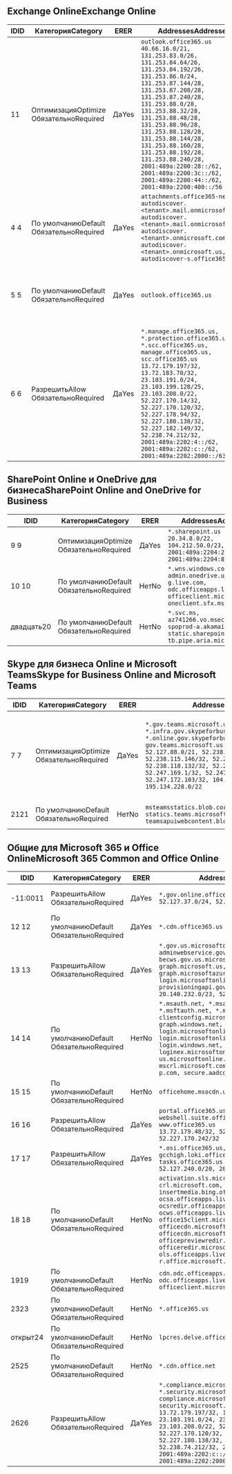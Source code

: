 <!--THIS FILE IS AUTOMATICALLY GENERATED. MANUAL CHANGES WILL BE OVERWRITTEN.-->
<!--Please contact the Office 365 Endpoints team with any questions.-->
<!--USGovGCCHigh endpoints version 2020052800-->
<!--File generated 2020-06-20 14:00:18.2675-->

## <a name="exchange-online"></a><span data-ttu-id="d48a8-101">Exchange Online</span><span class="sxs-lookup"><span data-stu-id="d48a8-101">Exchange Online</span></span>

<span data-ttu-id="d48a8-102">ID</span><span class="sxs-lookup"><span data-stu-id="d48a8-102">ID</span></span> | <span data-ttu-id="d48a8-103">Категория</span><span class="sxs-lookup"><span data-stu-id="d48a8-103">Category</span></span> | <span data-ttu-id="d48a8-104">ER</span><span class="sxs-lookup"><span data-stu-id="d48a8-104">ER</span></span> | <span data-ttu-id="d48a8-105">Addresses</span><span class="sxs-lookup"><span data-stu-id="d48a8-105">Addresses</span></span> | <span data-ttu-id="d48a8-106">Порты</span><span class="sxs-lookup"><span data-stu-id="d48a8-106">Ports</span></span>
-- | -------------------- | --- | ------------------------------------------------------------------------------------------------------------------------------------------------------------------------------------------------------------------------------------------------------------------------------------------------------------------------------------------------------------------------------------------------------------------------------------------------ | -------------------------------
<span data-ttu-id="d48a8-107">1</span><span class="sxs-lookup"><span data-stu-id="d48a8-107">1</span></span> | <span data-ttu-id="d48a8-108">Оптимизация</span><span class="sxs-lookup"><span data-stu-id="d48a8-108">Optimize</span></span><BR><span data-ttu-id="d48a8-109">Обязательно</span><span class="sxs-lookup"><span data-stu-id="d48a8-109">Required</span></span> | <span data-ttu-id="d48a8-110">Да</span><span class="sxs-lookup"><span data-stu-id="d48a8-110">Yes</span></span> | `outlook.office365.us`<BR>`40.66.16.0/21, 131.253.83.0/26, 131.253.84.64/26, 131.253.84.192/26, 131.253.86.0/24, 131.253.87.144/28, 131.253.87.208/28, 131.253.87.240/28, 131.253.88.0/28, 131.253.88.32/28, 131.253.88.48/28, 131.253.88.96/28, 131.253.88.128/28, 131.253.88.144/28, 131.253.88.160/28, 131.253.88.192/28, 131.253.88.240/28, 2001:489a:2200:28::/62, 2001:489a:2200:3c::/62, 2001:489a:2200:44::/62, 2001:489a:2200:400::/56` | <span data-ttu-id="d48a8-111">**TCP:** 443, 80</span><span class="sxs-lookup"><span data-stu-id="d48a8-111">**TCP:** 443, 80</span></span>
<span data-ttu-id="d48a8-112">4 </span><span class="sxs-lookup"><span data-stu-id="d48a8-112">4</span></span> | <span data-ttu-id="d48a8-113">По умолчанию</span><span class="sxs-lookup"><span data-stu-id="d48a8-113">Default</span></span><BR><span data-ttu-id="d48a8-114">Обязательно</span><span class="sxs-lookup"><span data-stu-id="d48a8-114">Required</span></span> | <span data-ttu-id="d48a8-115">Да</span><span class="sxs-lookup"><span data-stu-id="d48a8-115">Yes</span></span> | `attachments.office365-net.us, autodiscover.<tenant>.mail.onmicrosoft.com, autodiscover.<tenant>.mail.onmicrosoft.us, autodiscover.<tenant>.onmicrosoft.com, autodiscover.<tenant>.onmicrosoft.us, autodiscover-s.office365.us` | <span data-ttu-id="d48a8-116">**TCP:** 443, 80</span><span class="sxs-lookup"><span data-stu-id="d48a8-116">**TCP:** 443, 80</span></span>
<span data-ttu-id="d48a8-117">5 </span><span class="sxs-lookup"><span data-stu-id="d48a8-117">5</span></span> | <span data-ttu-id="d48a8-118">По умолчанию</span><span class="sxs-lookup"><span data-stu-id="d48a8-118">Default</span></span><BR><span data-ttu-id="d48a8-119">Обязательно</span><span class="sxs-lookup"><span data-stu-id="d48a8-119">Required</span></span> | <span data-ttu-id="d48a8-120">Да</span><span class="sxs-lookup"><span data-stu-id="d48a8-120">Yes</span></span> | `outlook.office365.us` | <span data-ttu-id="d48a8-121">**TCP:** 143, 25, 587, 993, 995</span><span class="sxs-lookup"><span data-stu-id="d48a8-121">**TCP:** 143, 25, 587, 993, 995</span></span>
<span data-ttu-id="d48a8-122">6 </span><span class="sxs-lookup"><span data-stu-id="d48a8-122">6</span></span> | <span data-ttu-id="d48a8-123">Разрешить</span><span class="sxs-lookup"><span data-stu-id="d48a8-123">Allow</span></span><BR><span data-ttu-id="d48a8-124">Обязательно</span><span class="sxs-lookup"><span data-stu-id="d48a8-124">Required</span></span> | <span data-ttu-id="d48a8-125">Да</span><span class="sxs-lookup"><span data-stu-id="d48a8-125">Yes</span></span> | `*.manage.office365.us, *.protection.office365.us, *.scc.office365.us, manage.office365.us, scc.office365.us`<BR>`13.72.179.197/32, 13.72.183.70/32, 23.103.191.0/24, 23.103.199.128/25, 23.103.208.0/22, 52.227.170.14/32, 52.227.170.120/32, 52.227.178.94/32, 52.227.180.138/32, 52.227.182.149/32, 52.238.74.212/32, 2001:489a:2202:4::/62, 2001:489a:2202:c::/62, 2001:489a:2202:2000::/63` | <span data-ttu-id="d48a8-126">**TCP:** 25, 443</span><span class="sxs-lookup"><span data-stu-id="d48a8-126">**TCP:** 25, 443</span></span>

## <a name="sharepoint-online-and-onedrive-for-business"></a><span data-ttu-id="d48a8-127">SharePoint Online и OneDrive для бизнеса</span><span class="sxs-lookup"><span data-stu-id="d48a8-127">SharePoint Online and OneDrive for Business</span></span>

<span data-ttu-id="d48a8-128">ID</span><span class="sxs-lookup"><span data-stu-id="d48a8-128">ID</span></span> | <span data-ttu-id="d48a8-129">Категория</span><span class="sxs-lookup"><span data-stu-id="d48a8-129">Category</span></span> | <span data-ttu-id="d48a8-130">ER</span><span class="sxs-lookup"><span data-stu-id="d48a8-130">ER</span></span> | <span data-ttu-id="d48a8-131">Addresses</span><span class="sxs-lookup"><span data-stu-id="d48a8-131">Addresses</span></span> | <span data-ttu-id="d48a8-132">Порты</span><span class="sxs-lookup"><span data-stu-id="d48a8-132">Ports</span></span>
-- | -------------------- | --- | ------------------------------------------------------------------------------------------------------------------------- | ----------------
<span data-ttu-id="d48a8-133">9 </span><span class="sxs-lookup"><span data-stu-id="d48a8-133">9</span></span> | <span data-ttu-id="d48a8-134">Оптимизация</span><span class="sxs-lookup"><span data-stu-id="d48a8-134">Optimize</span></span><BR><span data-ttu-id="d48a8-135">Обязательно</span><span class="sxs-lookup"><span data-stu-id="d48a8-135">Required</span></span> | <span data-ttu-id="d48a8-136">Да</span><span class="sxs-lookup"><span data-stu-id="d48a8-136">Yes</span></span> | `*.sharepoint.us`<BR>`20.34.8.0/22, 104.212.50.0/23, 2001:489a:2204:2::/63, 2001:489a:2204:800::/54` | <span data-ttu-id="d48a8-137">**TCP:** 443, 80</span><span class="sxs-lookup"><span data-stu-id="d48a8-137">**TCP:** 443, 80</span></span>
<span data-ttu-id="d48a8-138">10 </span><span class="sxs-lookup"><span data-stu-id="d48a8-138">10</span></span> | <span data-ttu-id="d48a8-139">По умолчанию</span><span class="sxs-lookup"><span data-stu-id="d48a8-139">Default</span></span><BR><span data-ttu-id="d48a8-140">Обязательно</span><span class="sxs-lookup"><span data-stu-id="d48a8-140">Required</span></span> | <span data-ttu-id="d48a8-141">Нет</span><span class="sxs-lookup"><span data-stu-id="d48a8-141">No</span></span> | `*.wns.windows.com, admin.onedrive.us, g.live.com, odc.officeapps.live.com, officeclient.microsoft.com, oneclient.sfx.ms` | <span data-ttu-id="d48a8-142">**TCP:** 443, 80</span><span class="sxs-lookup"><span data-stu-id="d48a8-142">**TCP:** 443, 80</span></span>
<span data-ttu-id="d48a8-143">двадцать</span><span class="sxs-lookup"><span data-stu-id="d48a8-143">20</span></span> | <span data-ttu-id="d48a8-144">По умолчанию</span><span class="sxs-lookup"><span data-stu-id="d48a8-144">Default</span></span><BR><span data-ttu-id="d48a8-145">Обязательно</span><span class="sxs-lookup"><span data-stu-id="d48a8-145">Required</span></span> | <span data-ttu-id="d48a8-146">Нет</span><span class="sxs-lookup"><span data-stu-id="d48a8-146">No</span></span> | `*.svc.ms, az741266.vo.msecnd.net, spoprod-a.akamaihd.net, static.sharepointonline.com, tb.pipe.aria.microsoft.com` | <span data-ttu-id="d48a8-147">**TCP:** 443, 80</span><span class="sxs-lookup"><span data-stu-id="d48a8-147">**TCP:** 443, 80</span></span>

## <a name="skype-for-business-online-and-microsoft-teams"></a><span data-ttu-id="d48a8-148">Skype для бизнеса Online и Microsoft Teams</span><span class="sxs-lookup"><span data-stu-id="d48a8-148">Skype for Business Online and Microsoft Teams</span></span>

<span data-ttu-id="d48a8-149">ID</span><span class="sxs-lookup"><span data-stu-id="d48a8-149">ID</span></span> | <span data-ttu-id="d48a8-150">Категория</span><span class="sxs-lookup"><span data-stu-id="d48a8-150">Category</span></span> | <span data-ttu-id="d48a8-151">ER</span><span class="sxs-lookup"><span data-stu-id="d48a8-151">ER</span></span> | <span data-ttu-id="d48a8-152">Addresses</span><span class="sxs-lookup"><span data-stu-id="d48a8-152">Addresses</span></span> | <span data-ttu-id="d48a8-153">Порты</span><span class="sxs-lookup"><span data-stu-id="d48a8-153">Ports</span></span>
-- | -------------------- | --- | --------------------------------------------------------------------------------------------------------------------------------------------------------------------------------------------------------------------------------------------------------------------------------------------------------------------------------- | ---------------------------------------------------
<span data-ttu-id="d48a8-154">7 </span><span class="sxs-lookup"><span data-stu-id="d48a8-154">7</span></span> | <span data-ttu-id="d48a8-155">Оптимизация</span><span class="sxs-lookup"><span data-stu-id="d48a8-155">Optimize</span></span><BR><span data-ttu-id="d48a8-156">Обязательно</span><span class="sxs-lookup"><span data-stu-id="d48a8-156">Required</span></span> | <span data-ttu-id="d48a8-157">Да</span><span class="sxs-lookup"><span data-stu-id="d48a8-157">Yes</span></span> | `*.gov.teams.microsoft.us, *.infra.gov.skypeforbusiness.us, *.online.gov.skypeforbusiness.us, gov.teams.microsoft.us`<BR>`52.127.88.0/21, 52.238.114.160/32, 52.238.115.146/32, 52.238.117.171/32, 52.238.118.132/32, 52.247.167.192/32, 52.247.169.1/32, 52.247.172.50/32, 52.247.172.103/32, 104.212.44.0/22, 195.134.228.0/22` | <span data-ttu-id="d48a8-158">**TCP:** 443, 80</span><span class="sxs-lookup"><span data-stu-id="d48a8-158">**TCP:** 443, 80</span></span><BR><span data-ttu-id="d48a8-159">**UDP:** 3478, 3479, 3480, 3481</span><span class="sxs-lookup"><span data-stu-id="d48a8-159">**UDP:** 3478, 3479, 3480, 3481</span></span>
<span data-ttu-id="d48a8-160">21</span><span class="sxs-lookup"><span data-stu-id="d48a8-160">21</span></span> | <span data-ttu-id="d48a8-161">По умолчанию</span><span class="sxs-lookup"><span data-stu-id="d48a8-161">Default</span></span><BR><span data-ttu-id="d48a8-162">Обязательно</span><span class="sxs-lookup"><span data-stu-id="d48a8-162">Required</span></span> | <span data-ttu-id="d48a8-163">Нет</span><span class="sxs-lookup"><span data-stu-id="d48a8-163">No</span></span> | `msteamsstatics.blob.core.usgovcloudapi.net, statics.teams.microsoft.com, teamsapuiwebcontent.blob.core.usgovcloudapi.net` | <span data-ttu-id="d48a8-164">**TCP:** 443</span><span class="sxs-lookup"><span data-stu-id="d48a8-164">**TCP:** 443</span></span>

## <a name="microsoft-365-common-and-office-online"></a><span data-ttu-id="d48a8-165">Общие для Microsoft 365 и Office Online</span><span class="sxs-lookup"><span data-stu-id="d48a8-165">Microsoft 365 Common and Office Online</span></span>

<span data-ttu-id="d48a8-166">ID</span><span class="sxs-lookup"><span data-stu-id="d48a8-166">ID</span></span> | <span data-ttu-id="d48a8-167">Категория</span><span class="sxs-lookup"><span data-stu-id="d48a8-167">Category</span></span> | <span data-ttu-id="d48a8-168">ER</span><span class="sxs-lookup"><span data-stu-id="d48a8-168">ER</span></span> | <span data-ttu-id="d48a8-169">Addresses</span><span class="sxs-lookup"><span data-stu-id="d48a8-169">Addresses</span></span> | <span data-ttu-id="d48a8-170">Порты</span><span class="sxs-lookup"><span data-stu-id="d48a8-170">Ports</span></span>
-- | ------------------- | --- | ---------------------------------------------------------------------------------------------------------------------------------------------------------------------------------------------------------------------------------------------------------------------------------------------------------------------------------------------------------------------------------------------- | ----------------
<span data-ttu-id="d48a8-171">-11:00</span><span class="sxs-lookup"><span data-stu-id="d48a8-171">11</span></span> | <span data-ttu-id="d48a8-172">Разрешить</span><span class="sxs-lookup"><span data-stu-id="d48a8-172">Allow</span></span><BR><span data-ttu-id="d48a8-173">Обязательно</span><span class="sxs-lookup"><span data-stu-id="d48a8-173">Required</span></span> | <span data-ttu-id="d48a8-174">Да</span><span class="sxs-lookup"><span data-stu-id="d48a8-174">Yes</span></span> | `*.gov.online.office365.us`<BR>`52.127.37.0/24, 52.127.82.0/23` | <span data-ttu-id="d48a8-175">**TCP:** 443</span><span class="sxs-lookup"><span data-stu-id="d48a8-175">**TCP:** 443</span></span>
<span data-ttu-id="d48a8-176">12 </span><span class="sxs-lookup"><span data-stu-id="d48a8-176">12</span></span> | <span data-ttu-id="d48a8-177">По умолчанию</span><span class="sxs-lookup"><span data-stu-id="d48a8-177">Default</span></span><BR><span data-ttu-id="d48a8-178">Обязательно</span><span class="sxs-lookup"><span data-stu-id="d48a8-178">Required</span></span> | <span data-ttu-id="d48a8-179">Да</span><span class="sxs-lookup"><span data-stu-id="d48a8-179">Yes</span></span> | `*.cdn.office365.us` | <span data-ttu-id="d48a8-180">**TCP:** 443</span><span class="sxs-lookup"><span data-stu-id="d48a8-180">**TCP:** 443</span></span>
<span data-ttu-id="d48a8-181">13 </span><span class="sxs-lookup"><span data-stu-id="d48a8-181">13</span></span> | <span data-ttu-id="d48a8-182">Разрешить</span><span class="sxs-lookup"><span data-stu-id="d48a8-182">Allow</span></span><BR><span data-ttu-id="d48a8-183">Обязательно</span><span class="sxs-lookup"><span data-stu-id="d48a8-183">Required</span></span> | <span data-ttu-id="d48a8-184">Да</span><span class="sxs-lookup"><span data-stu-id="d48a8-184">Yes</span></span> | `*.gov.us.microsoftonline.com, adminwebservice.gov.us.microsoftonline.com, becws.gov.us.microsoftonline.com, graph.microsoft.us, graph.microsoftazure.us, login.microsoftonline.us, provisioningapi.gov.us.microsoftonline.com`<BR>`20.140.232.0/23, 52.126.194.0/23` | <span data-ttu-id="d48a8-185">**TCP:** 443</span><span class="sxs-lookup"><span data-stu-id="d48a8-185">**TCP:** 443</span></span>
<span data-ttu-id="d48a8-186">14 </span><span class="sxs-lookup"><span data-stu-id="d48a8-186">14</span></span> | <span data-ttu-id="d48a8-187">По умолчанию</span><span class="sxs-lookup"><span data-stu-id="d48a8-187">Default</span></span><BR><span data-ttu-id="d48a8-188">Обязательно</span><span class="sxs-lookup"><span data-stu-id="d48a8-188">Required</span></span> | <span data-ttu-id="d48a8-189">Нет</span><span class="sxs-lookup"><span data-stu-id="d48a8-189">No</span></span> | `*.msauth.net, *.msauthimages.us, *.msftauth.net, *.msftauthimages.us, clientconfig.microsoftonline-p.net, graph.windows.net, login.microsoftonline.com, login.microsoftonline-p.com, login.windows.net, loginex.microsoftonline.com, login-us.microsoftonline.com, mscrl.microsoft.com, nexus.microsoftonline-p.com, secure.aadcdn.microsoftonline-p.com` | <span data-ttu-id="d48a8-190">**TCP:** 443</span><span class="sxs-lookup"><span data-stu-id="d48a8-190">**TCP:** 443</span></span>
<span data-ttu-id="d48a8-191">15 </span><span class="sxs-lookup"><span data-stu-id="d48a8-191">15</span></span> | <span data-ttu-id="d48a8-192">По умолчанию</span><span class="sxs-lookup"><span data-stu-id="d48a8-192">Default</span></span><BR><span data-ttu-id="d48a8-193">Обязательно</span><span class="sxs-lookup"><span data-stu-id="d48a8-193">Required</span></span> | <span data-ttu-id="d48a8-194">Нет</span><span class="sxs-lookup"><span data-stu-id="d48a8-194">No</span></span> | `officehome.msocdn.us, prod.msocdn.us` | <span data-ttu-id="d48a8-195">**TCP:** 443, 80</span><span class="sxs-lookup"><span data-stu-id="d48a8-195">**TCP:** 443, 80</span></span>
<span data-ttu-id="d48a8-196">16 </span><span class="sxs-lookup"><span data-stu-id="d48a8-196">16</span></span> | <span data-ttu-id="d48a8-197">Разрешить</span><span class="sxs-lookup"><span data-stu-id="d48a8-197">Allow</span></span><BR><span data-ttu-id="d48a8-198">Обязательно</span><span class="sxs-lookup"><span data-stu-id="d48a8-198">Required</span></span> | <span data-ttu-id="d48a8-199">Да</span><span class="sxs-lookup"><span data-stu-id="d48a8-199">Yes</span></span> | `portal.office365.us, webshell.suite.office365.us, www.office365.us`<BR>`13.72.179.48/32, 52.227.167.206/32, 52.227.170.242/32` | <span data-ttu-id="d48a8-200">**TCP:** 443, 80</span><span class="sxs-lookup"><span data-stu-id="d48a8-200">**TCP:** 443, 80</span></span>
<span data-ttu-id="d48a8-201">17 </span><span class="sxs-lookup"><span data-stu-id="d48a8-201">17</span></span> | <span data-ttu-id="d48a8-202">Разрешить</span><span class="sxs-lookup"><span data-stu-id="d48a8-202">Allow</span></span><BR><span data-ttu-id="d48a8-203">Обязательно</span><span class="sxs-lookup"><span data-stu-id="d48a8-203">Required</span></span> | <span data-ttu-id="d48a8-204">Да</span><span class="sxs-lookup"><span data-stu-id="d48a8-204">Yes</span></span> | `*.osi.office365.us, gcchigh.loki.office365.us, tasks.office365.us`<BR>`52.127.240.0/20, 2001:489a:2206::/48` | <span data-ttu-id="d48a8-205">**TCP:** 443</span><span class="sxs-lookup"><span data-stu-id="d48a8-205">**TCP:** 443</span></span>
<span data-ttu-id="d48a8-206">18 </span><span class="sxs-lookup"><span data-stu-id="d48a8-206">18</span></span> | <span data-ttu-id="d48a8-207">По умолчанию</span><span class="sxs-lookup"><span data-stu-id="d48a8-207">Default</span></span><BR><span data-ttu-id="d48a8-208">Обязательно</span><span class="sxs-lookup"><span data-stu-id="d48a8-208">Required</span></span> | <span data-ttu-id="d48a8-209">Нет</span><span class="sxs-lookup"><span data-stu-id="d48a8-209">No</span></span> | `activation.sls.microsoft.com, crl.microsoft.com, go.microsoft.com, insertmedia.bing.office.net, ocsa.officeapps.live.com, ocsredir.officeapps.live.com, ocws.officeapps.live.com, office15client.microsoft.com, officecdn.microsoft.com, officecdn.microsoft.com.edgesuite.net, officepreviewredir.microsoft.com, officeredir.microsoft.com, ols.officeapps.live.com, r.office.microsoft.com` | <span data-ttu-id="d48a8-210">**TCP:** 443, 80</span><span class="sxs-lookup"><span data-stu-id="d48a8-210">**TCP:** 443, 80</span></span>
<span data-ttu-id="d48a8-211">19</span><span class="sxs-lookup"><span data-stu-id="d48a8-211">19</span></span> | <span data-ttu-id="d48a8-212">По умолчанию</span><span class="sxs-lookup"><span data-stu-id="d48a8-212">Default</span></span><BR><span data-ttu-id="d48a8-213">Обязательно</span><span class="sxs-lookup"><span data-stu-id="d48a8-213">Required</span></span> | <span data-ttu-id="d48a8-214">Нет</span><span class="sxs-lookup"><span data-stu-id="d48a8-214">No</span></span> | `cdn.odc.officeapps.live.com, odc.officeapps.live.com, officeclient.microsoft.com` | <span data-ttu-id="d48a8-215">**TCP:** 443, 80</span><span class="sxs-lookup"><span data-stu-id="d48a8-215">**TCP:** 443, 80</span></span>
<span data-ttu-id="d48a8-216">23</span><span class="sxs-lookup"><span data-stu-id="d48a8-216">23</span></span> | <span data-ttu-id="d48a8-217">По умолчанию</span><span class="sxs-lookup"><span data-stu-id="d48a8-217">Default</span></span><BR><span data-ttu-id="d48a8-218">Обязательно</span><span class="sxs-lookup"><span data-stu-id="d48a8-218">Required</span></span> | <span data-ttu-id="d48a8-219">Нет</span><span class="sxs-lookup"><span data-stu-id="d48a8-219">No</span></span> | `*.office365.us` | <span data-ttu-id="d48a8-220">**TCP:** 443, 80</span><span class="sxs-lookup"><span data-stu-id="d48a8-220">**TCP:** 443, 80</span></span>
<span data-ttu-id="d48a8-221">открыт</span><span class="sxs-lookup"><span data-stu-id="d48a8-221">24</span></span> | <span data-ttu-id="d48a8-222">По умолчанию</span><span class="sxs-lookup"><span data-stu-id="d48a8-222">Default</span></span><BR><span data-ttu-id="d48a8-223">Обязательно</span><span class="sxs-lookup"><span data-stu-id="d48a8-223">Required</span></span> | <span data-ttu-id="d48a8-224">Нет</span><span class="sxs-lookup"><span data-stu-id="d48a8-224">No</span></span> | `lpcres.delve.office.com` | <span data-ttu-id="d48a8-225">**TCP:** 443</span><span class="sxs-lookup"><span data-stu-id="d48a8-225">**TCP:** 443</span></span>
<span data-ttu-id="d48a8-226">25</span><span class="sxs-lookup"><span data-stu-id="d48a8-226">25</span></span> | <span data-ttu-id="d48a8-227">По умолчанию</span><span class="sxs-lookup"><span data-stu-id="d48a8-227">Default</span></span><BR><span data-ttu-id="d48a8-228">Обязательно</span><span class="sxs-lookup"><span data-stu-id="d48a8-228">Required</span></span> | <span data-ttu-id="d48a8-229">Нет</span><span class="sxs-lookup"><span data-stu-id="d48a8-229">No</span></span> | `*.cdn.office.net` | <span data-ttu-id="d48a8-230">**TCP:** 443</span><span class="sxs-lookup"><span data-stu-id="d48a8-230">**TCP:** 443</span></span>
<span data-ttu-id="d48a8-231">26</span><span class="sxs-lookup"><span data-stu-id="d48a8-231">26</span></span> | <span data-ttu-id="d48a8-232">Разрешить</span><span class="sxs-lookup"><span data-stu-id="d48a8-232">Allow</span></span><BR><span data-ttu-id="d48a8-233">Обязательно</span><span class="sxs-lookup"><span data-stu-id="d48a8-233">Required</span></span> | <span data-ttu-id="d48a8-234">Да</span><span class="sxs-lookup"><span data-stu-id="d48a8-234">Yes</span></span> | `*.compliance.microsoft.us, *.security.microsoft.us, compliance.microsoft.us, security.microsoft.us`<BR>`13.72.179.197/32, 13.72.183.70/32, 23.103.191.0/24, 23.103.199.128/25, 23.103.208.0/22, 52.227.170.14/32, 52.227.170.120/32, 52.227.178.94/32, 52.227.180.138/32, 52.227.182.149/32, 52.238.74.212/32, 2001:489a:2202:4::/62, 2001:489a:2202:c::/62, 2001:489a:2202:2000::/63` | <span data-ttu-id="d48a8-235">**TCP:** 443, 80</span><span class="sxs-lookup"><span data-stu-id="d48a8-235">**TCP:** 443, 80</span></span>
